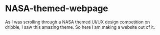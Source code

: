 # NASA-themed-webpage
As I was scrolling through a NASA themed UI/UX design competition on dribble, I saw this amazing theme. So here I am making a website out of it.
